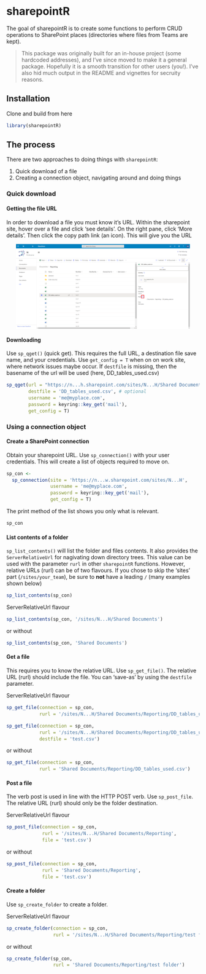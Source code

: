 
<!-- README.md is generated from README.Rmd. Please edit that file -->

# sharepointR

<!-- badges: start -->

<!-- badges: end -->

The goal of sharepointR is to create some functions to perform CRUD
operations to SharePoint places (directories where files from Teams are
kept).

> This package was originally built for an in-house project (some
> hardcoded addresses), and I’ve since moved to make it a general
> package. Hopefully it is a smooth transition for other users (you\!).
> I’ve also hid much output in the README and vignettes for secruity
> reasons.

## Installation

Clone and build from here

``` r
library(sharepointR)
```

## The process

There are two approaches to doing things with `sharepointR`:

1.  Quick download of a file  
2.  Creating a connection object, navigating around and doing things

### Quick download

#### Getting the file URL

In order to download a file you must know it’s URL. Within the
sharepoint site, hover over a file and click ‘see details’. On the right
pane, click ‘More details’. Then click the copy path link (an icon).
This will give you the URL

<img src="copy_link.png" width="90%" style="display: block; margin: auto;" />

#### Downloading

Use `sp_qget()` (quick get). This requires the full URL, a destination
file save name, and your credentials. Use `get_config = T` when on on
work site, where network issues maybe occur. If `destfile` is missing,
then the basename of the url will be used (here, DD\_tables\_used.csv)

``` r
sp_qget(url = "https://n...h.sharepoint.com/sites/N...H/Shared Documents/Reporting/DD_tables_used.csv",
        destfile = 'DD_tables_used.csv', # optional
        username = 'me@myplace.com', 
        password = keyring::key_get('mail'), 
        get_config = T)
```

### Using a connection object

#### Create a SharePoint connection

Obtain your sharepoint URL. Use `sp_connection()` with your user
credentials. This will create a list of objects required to move on.

``` r
sp_con <- 
  sp_connection(site = 'https://n...w.sharepoint.com/sites/N...H',
                username = 'me@myplace.com', 
                password = keyring::key_get('mail'), 
                get_config = T)
```

The print method of the list shows you only what is relevant.

``` r
sp_con
```

#### List contents of a folder

`sp_list_contents()` will list the folder and files contents. It also
provides the `ServerRelativeUrl` for nagivating down directory trees.
This value can be used with the parameter `rurl` in other `sharepointR`
functions. However, relative URLs (rurl) can be of two flavours. If you
chose to skip the ‘sites’ part (`/sites/your_team`), be sure to **not**
have a leading `/` (many examples shown below)

``` r
sp_list_contents(sp_con)
```

ServerRelativeUrl flavour

``` r
sp_list_contents(sp_con, '/sites/N...H/Shared Documents')
```

or without

``` r
sp_list_contents(sp_con, 'Shared Documents')
```

#### Get a file

This requires you to know the relative URL. Use `sp_get_file()`. The
relative URL (rurl) should include the file. You can ‘save-as’ by using
the `destfile` parameter.

ServerRelativeUrl flavour

``` r
sp_get_file(connection = sp_con, 
            rurl = '/sites/N...H/Shared Documents/Reporting/DD_tables_used.csv')
```

``` r
sp_get_file(connection = sp_con, 
            rurl = '/sites/N...H/Shared Documents/Reporting/DD_tables_used.csv', 
            destfile = 'test.csv')
```

or without

``` r
sp_get_file(connection = sp_con, 
            rurl = 'Shared Documents/Reporting/DD_tables_used.csv')
```

#### Post a file

The verb post is used in line with the HTTP POST verb. Use
`sp_post_file`. The relative URL (rurl) should only be the folder
destination.

ServerRelativeUrl flavour

``` r
sp_post_file(connection = sp_con, 
             rurl = '/sites/N...H/Shared Documents/Reporting', 
             file = 'test.csv')
```

or without

``` r
sp_post_file(connection = sp_con, 
             rurl = 'Shared Documents/Reporting', 
             file = 'test.csv')
```

#### Create a folder

Use `sp_create_folder` to create a folder.

ServerRelativeUrl flavour

``` r
sp_create_folder(connection = sp_con, 
                 rurl = '/sites/N...H/Shared Documents/Reporting/test folder')
```

or without

``` r
sp_create_folder(sp_con, 
                 rurl = 'Shared Documents/Reporting/test folder')
```
